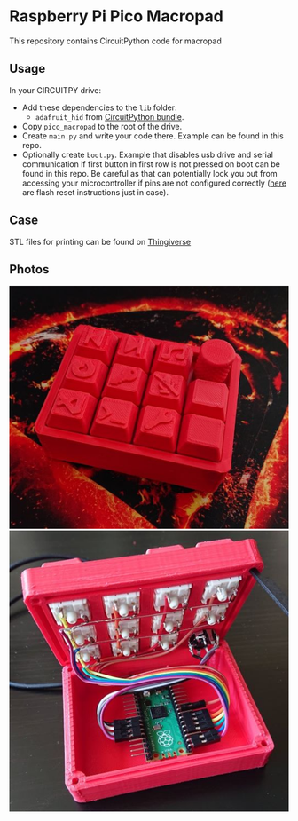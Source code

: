 # Raspberry Pi Pico Macropad

This repository contains CircuitPython code for macropad
## Usage

In your CIRCUITPY drive:
* Add these dependencies to the `lib` folder:
  * `adafruit_hid` from [CircuitPython bundle](https://circuitpython.org/libraries).
* Copy `pico_macropad` to the root of the drive.
* Create `main.py` and write your code there. Example can be found in this repo.  
* Optionally create `boot.py`. Example that disables usb drive and serial communication if first button in first row is not pressed on boot can be found in this repo. Be careful as that can potentially lock you out from accessing your microcontroller if pins are not configured correctly ([here](https://www.raspberrypi.com/documentation/microcontrollers/raspberry-pi-pico.html#resetting-flash-memory) are flash reset instructions just in case).

## Case

STL files for printing can be found on [Thingiverse](https://www.thingiverse.com/thing:5250884)

## Photos

![macropad](/img/macropad.JPG)
![macropad internals](/img/internals.JPG)
